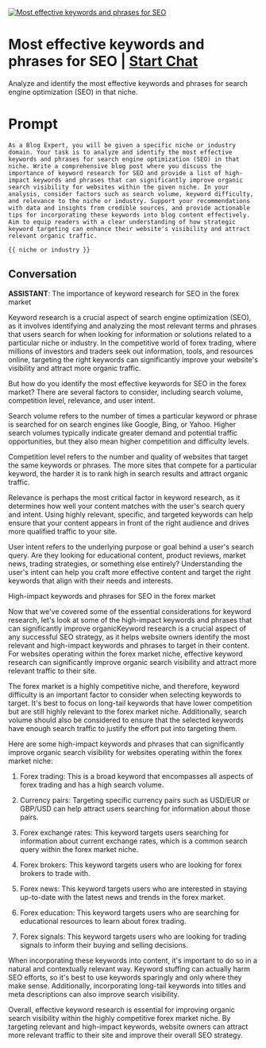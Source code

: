 
[![Most effective keywords and phrases for SEO](https://flow-prompt-covers.s3.us-west-1.amazonaws.com/icon/futuristic/futu_2.png)](https://gptcall.net/chat.html?data=%7B%22contact%22%3A%7B%22id%22%3A%22Vm1Xxtmtd5PEu5pEcTK9e%22%2C%22flow%22%3Atrue%7D%7D)
# Most effective keywords and phrases for SEO | [Start Chat](https://gptcall.net/chat.html?data=%7B%22contact%22%3A%7B%22id%22%3A%22Vm1Xxtmtd5PEu5pEcTK9e%22%2C%22flow%22%3Atrue%7D%7D)
 Analyze and identify the most effective keywords and phrases for search engine optimization (SEO) in that niche. 

# Prompt

```
As a Blog Expert, you will be given a specific niche or industry domain. Your task is to analyze and identify the most effective keywords and phrases for search engine optimization (SEO) in that niche. Write a comprehensive blog post where you discuss the importance of keyword research for SEO and provide a list of high-impact keywords and phrases that can significantly improve organic search visibility for websites within the given niche. In your analysis, consider factors such as search volume, keyword difficulty, and relevance to the niche or industry. Support your recommendations with data and insights from credible sources, and provide actionable tips for incorporating these keywords into blog content effectively. Aim to equip readers with a clear understanding of how strategic keyword targeting can enhance their website's visibility and attract relevant organic traffic.

{{ niche or industry }}
```

## Conversation

**ASSISTANT**: The importance of keyword research for SEO in the forex market



Keyword research is a crucial aspect of search engine optimization (SEO), as it involves identifying and analyzing the most relevant terms and phrases that users search for when looking for information or solutions related to a particular niche or industry. In the competitive world of forex trading, where millions of investors and traders seek out information, tools, and resources online, targeting the right keywords can significantly improve your website's visibility and attract more organic traffic.



But how do you identify the most effective keywords for SEO in the forex market? There are several factors to consider, including search volume, competition level, relevance, and user intent.



Search volume refers to the number of times a particular keyword or phrase is searched for on search engines like Google, Bing, or Yahoo. Higher search volumes typically indicate greater demand and potential traffic opportunities, but they also mean higher competition and difficulty levels.



Competition level refers to the number and quality of websites that target the same keywords or phrases. The more sites that compete for a particular keyword, the harder it is to rank high in search results and attract organic traffic.



Relevance is perhaps the most critical factor in keyword research, as it determines how well your content matches with the user's search query and intent. Using highly relevant, specific, and targeted keywords can help ensure that your content appears in front of the right audience and drives more qualified traffic to your site.



User intent refers to the underlying purpose or goal behind a user's search query. Are they looking for educational content, product reviews, market news, trading strategies, or something else entirely? Understanding the user's intent can help you craft more effective content and target the right keywords that align with their needs and interests.



High-impact keywords and phrases for SEO in the forex market



Now that we've covered some of the essential considerations for keyword research, let's look at some of the high-impact keywords and phrases that can significantly improve organicKeyword research is a crucial aspect of any successful SEO strategy, as it helps website owners identify the most relevant and high-impact keywords and phrases to target in their content. For websites operating within the forex market niche, effective keyword research can significantly improve organic search visibility and attract more relevant traffic to their site.



The forex market is a highly competitive niche, and therefore, keyword difficulty is an important factor to consider when selecting keywords to target. It's best to focus on long-tail keywords that have lower competition but are still highly relevant to the forex market niche. Additionally, search volume should also be considered to ensure that the selected keywords have enough search traffic to justify the effort put into targeting them.



Here are some high-impact keywords and phrases that can significantly improve organic search visibility for websites operating within the forex market niche:



1. Forex trading: This is a broad keyword that encompasses all aspects of forex trading and has a high search volume.



2. Currency pairs: Targeting specific currency pairs such as USD/EUR or GBP/USD can help attract users searching for information about those pairs.



3. Forex exchange rates: This keyword targets users searching for information about current exchange rates, which is a common search query within the forex market niche.



4. Forex brokers: This keyword targets users who are looking for forex brokers to trade with.



5. Forex news: This keyword targets users who are interested in staying up-to-date with the latest news and trends in the forex market.



6. Forex education: This keyword targets users who are searching for educational resources to learn about forex trading.



7. Forex signals: This keyword targets users who are looking for trading signals to inform their buying and selling decisions.



When incorporating these keywords into content, it's important to do so in a natural and contextually relevant way. Keyword stuffing can actually harm SEO efforts, so it's best to use keywords sparingly and only where they make sense. Additionally, incorporating long-tail keywords into titles and meta descriptions can also improve search visibility.



Overall, effective keyword research is essential for improving organic search visibility within the highly competitive forex market niche. By targeting relevant and high-impact keywords, website owners can attract more relevant traffic to their site and improve their overall SEO strategy.


